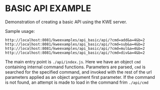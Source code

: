 # BASIC API EXAMPLE

Demonstration of creating a basic API using the KWE server.

Sample usage:

```
http://localhost:8081/kweexamples/api_basic/api/?cmd=add&a=4&b=2
http://localhost:8081/kweexamples/api_basic/api/?cmd=sub&a=4&b=2
http://localhost:8081/kweexamples/api_basic/api/?cmd=mul&a=4&b=2
http://localhost:8081/kweexamples/api_basic/api/?cmd=div&a=4&b=2
```

The main entry point is `./api/index.js`. Here we have an object `cmd` containing internal command functions. Parameters are parsed, `cmd` is searched
for the specified command, and invoked with the rest of the url parameters applied as an object argument first parameter. If the command is not found,
an attempt is made to load in the command frim `./api/cmd`
